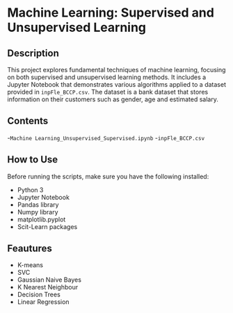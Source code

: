# Machine Learning: Supervised and Unsupervised Learning

## Description

This project explores fundamental techniques of machine learning, focusing on both supervised and unsupervised learning methods. It includes a Jupyter Notebook that demonstrates various algorithms applied to a dataset provided in `inpFle_BCCP.csv`. The dataset is a bank dataset that stores information on their customers such as gender, age and estimated salary.

## Contents

-`Machine Learning_Unsupervised_Supervised.ipynb`
-`inpFle_BCCP.csv`

## How to Use

Before running the scripts, make sure you have the following installed:

- Python 3
- Jupyter Notebook
- Pandas library
- Numpy library
- matplotlib.pyplot
- Scit-Learn packages

## Feautures

- K-means
- SVC
- Gaussian Naive Bayes
- K Nearest Neighbour
- Decision Trees
- Linear Regression
